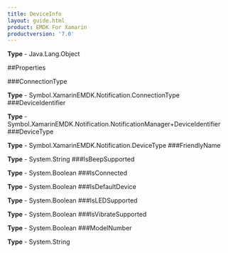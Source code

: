 ```yaml
---
title: DeviceInfo
layout: guide.html
product: EMDK For Xamarin 
productversion: '7.0' 
---
```


    

**Type** - Java.Lang.Object

##Properties

###ConnectionType

        

**Type** - Symbol.XamarinEMDK.Notification.ConnectionType
###DeviceIdentifier

        

**Type** - Symbol.XamarinEMDK.Notification.NotificationManager+DeviceIdentifier
###DeviceType

        

**Type** - Symbol.XamarinEMDK.Notification.DeviceType
###FriendlyName

        

**Type** - System.String
###IsBeepSupported

        

**Type** - System.Boolean
###IsConnected

        

**Type** - System.Boolean
###IsDefaultDevice

        

**Type** - System.Boolean
###IsLEDSupported

        

**Type** - System.Boolean
###IsVibrateSupported

        

**Type** - System.Boolean
###ModelNumber

        

**Type** - System.String
